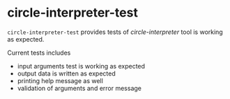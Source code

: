 # circle-interpreter-test

`circle-interpreter-test` provides tests of _circle-interpreter_ tool is working as expected.

Current tests includes
- input arguments test is working as expected
- output data is written as expected
- printing help message as well
- validation of arguments and error message
